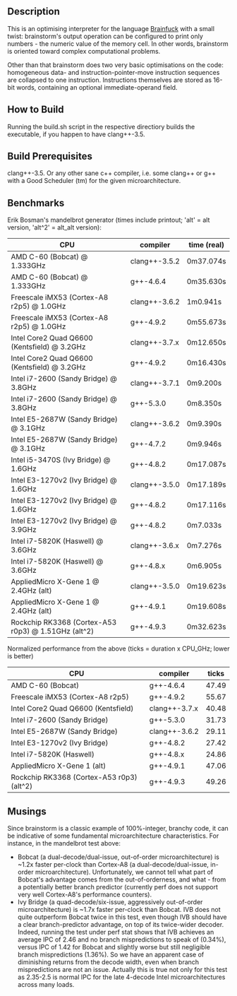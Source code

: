 Description
-----------

This is an optimising interpreter for the language [Brainfuck](http://en.wikipedia.org/wiki/Brainfuck) with a small twist: brainstorm's output operation can be configured to print only numbers - the numeric value of the memory cell. In other words, brainstorm is oriented toward complex computational problems.

Other than that brainstorm does two very basic optimisations on the code: homogeneous data- and instruction-pointer-move instruction sequences are collapsed to one instruction. Instructions themselves are stored as 16-bit words, containing an optional immediate-operand field.

How to Build
------------

Running the build.sh script in the respective directiory builds the executable, if you happen to have clang++-3.5.

Build Prerequisites
-------------------

clang++-3.5. Or any other sane c++ compiler, i.e. some clang++ or g++ with a Good Scheduler (tm) for the given microarchitecture.


Benchmarks
----------

Erik Bosman's mandelbrot generator (times include printout; 'alt' = alt version, 'alt^2' = alt_alt version):

| CPU                                                 | compiler      | time (real) |
| --------------------------------------------------- | ------------- | ----------- |
| AMD C-60 (Bobcat) @ 1.333GHz                        | clang++-3.5.2 | 0m37.074s   |
| AMD C-60 (Bobcat) @ 1.333GHz                        | g++-4.6.4     | 0m35.630s   |
| Freescale iMX53 (Cortex-A8 r2p5) @ 1.0GHz           | clang++-3.6.2 | 1m0.941s    |
| Freescale iMX53 (Cortex-A8 r2p5) @ 1.0GHz           | g++-4.9.2     | 0m55.673s   |
| Intel Core2 Quad Q6600 (Kentsfield) @ 3.2GHz        | clang++-3.7.x | 0m12.650s   |
| Intel Core2 Quad Q6600 (Kentsfield) @ 3.2GHz        | g++-4.9.2     | 0m16.430s   |
| Intel i7-2600 (Sandy Bridge) @ 3.8GHz               | clang++-3.7.1 | 0m9.200s    |
| Intel i7-2600 (Sandy Bridge) @ 3.8GHz               | g++-5.3.0     | 0m8.350s    |
| Intel E5-2687W (Sandy Bridge) @ 3.1GHz              | clang++-3.6.2 | 0m9.390s    |
| Intel E5-2687W (Sandy Bridge) @ 3.1GHz              | g++-4.7.2     | 0m9.946s    |
| Intel i5-3470S (Ivy Bridge) @ 1.6GHz                | g++-4.8.2     | 0m17.087s   |
| Intel E3-1270v2 (Ivy Bridge) @ 1.6GHz               | clang++-3.5.0 | 0m17.189s   |
| Intel E3-1270v2 (Ivy Bridge) @ 1.6GHz               | g++-4.8.2     | 0m17.116s   |
| Intel E3-1270v2 (Ivy Bridge) @ 3.9GHz               | g++-4.8.2     | 0m7.033s    |
| Intel i7-5820K (Haswell) @ 3.6GHz                   | clang++-3.6.x | 0m7.276s    |
| Intel i7-5820K (Haswell) @ 3.6GHz                   | g++-4.8.x     | 0m6.905s    |
| AppliedMicro X-Gene 1 @ 2.4GHz (alt)                | clang++-3.5.0 | 0m19.623s   |
| AppliedMicro X-Gene 1 @ 2.4GHz (alt)                | g++-4.9.1     | 0m19.608s   |
| Rockchip RK3368 (Cortex-A53 r0p3) @ 1.51GHz (alt^2) | g++-4.9.3     | 0m32.623s   |

Normalized performance from the above (ticks = duration x CPU_GHz; lower is better)

| CPU                                                 | compiler      | ticks       |
|---------------------------------------------------- | ------------- | ----------- |
| AMD C-60 (Bobcat)                                   | g++-4.6.4     | 47.49       |
| Freescale iMX53 (Cortex-A8 r2p5)                    | g++-4.9.2     | 55.67       |
| Intel Core2 Quad Q6600 (Kentsfield)                 | clang++-3.7.x | 40.48       |
| Intel i7-2600 (Sandy Bridge)                        | g++-5.3.0     | 31.73       |
| Intel E5-2687W (Sandy Bridge)                       | clang++-3.6.2 | 29.11       |
| Intel E3-1270v2 (Ivy Bridge)                        | g++-4.8.2     | 27.42       |
| Intel i7-5820K (Haswell)                            | g++-4.8.x     | 24.86       |
| AppliedMicro X-Gene 1 (alt)                         | g++-4.9.1     | 47.06       |
| Rockchip RK3368 (Cortex-A53 r0p3) (alt^2)           | g++-4.9.3     | 49.26       |

Musings
-------

Since brainstorm is a classic example of 100%-integer, branchy code, it can be indicative of some fundamental microarchitecture characteristics. For instance, in the mandelbrot test above:

* Bobcat (a dual-decode/dual-issue, out-of-order microarchitecture) is ~1.2x faster per-clock than Cortex-A8 (a dual-decode/dual-issue, in-order microarchitecture). Unfortunately, we cannot tell what part of Bobcat's advantage comes from the out-of-orderness, and what - from a potentially better branch predictor (currently perf does not support very well Cortex-A8's performance counters).
* Ivy Bridge (a quad-decode/six-issue, aggressively out-of-order microarchitecture) is ~1.7x faster per-clock than Bobcat. IVB does not quite outperform Bobcat twice in this test, even though IVB should have a clear branch-predictor advantage, on top of its twice-wider decoder. Indeed, running the test under perf stat shows that IVB achieves an average IPC of 2.46 and no branch mispredictions to speak of (0.34%), versus IPC of 1.42 for Bobcat and slightly worse but still negligible branch mispredictions (1.36%). So we have an apparent case of diminishing returns from the decode width, even when branch mispredictions are not an issue. Actually this is true not only for this test as 2.35-2.5 is normal IPC for the late 4-decode Intel microarchitectures across many loads.
